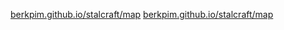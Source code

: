 [berkpim.github.io/stalcraft/map](https://berkpim.github.io/stalcraft/map)
[berkpim.github.io/stalcraft/map](https://berkpim.github.io/stalcraft/map/graveyard)
